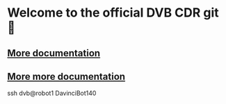 <!-- ## ![image](Logo.svg) -->
# Welcome to the official DVB CDR git 🎉
## [More documentation](https://devinci.sharepoint.com/sites/DVBCDR)
## [More more documentation](https://devinci.sharepoint.com/sites/FormationsDVB/_layouts/15/guestaccess.aspx?share=ErOhagNq7-5AubD2SanOIYIBCPZsFgK_MyCQWwjmigmdHQ&e=hjLWvm)

ssh dvb@robot1
DavinciBot140